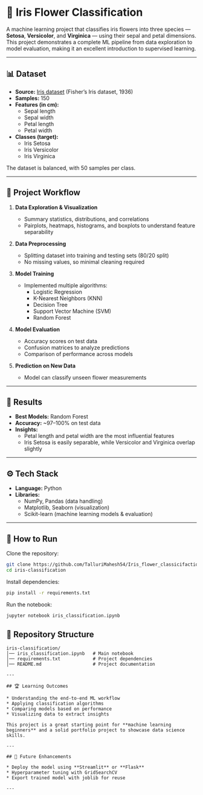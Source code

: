 # 🌸 Iris Flower Classification

A machine learning project that classifies iris flowers into three species — **Setosa**, **Versicolor**, and **Virginica** — using their sepal and petal dimensions. This project demonstrates a complete ML pipeline from data exploration to model evaluation, making it an excellent introduction to supervised learning.

---

## 📊 Dataset

- **Source:** [Iris dataset](https://archive.ics.uci.edu/ml/datasets/iris) (Fisher’s Iris dataset, 1936)  
- **Samples:** 150  
- **Features (in cm):**  
  - Sepal length  
  - Sepal width  
  - Petal length  
  - Petal width  
- **Classes (target):**  
  - Iris Setosa  
  - Iris Versicolor  
  - Iris Virginica  

The dataset is balanced, with 50 samples per class.

---

## 🔑 Project Workflow

1. **Data Exploration & Visualization**
   - Summary statistics, distributions, and correlations
   - Pairplots, heatmaps, histograms, and boxplots to understand feature separability

2. **Data Preprocessing**
   - Splitting dataset into training and testing sets (80/20 split)
   - No missing values, so minimal cleaning required

3. **Model Training**
   - Implemented multiple algorithms:
     - Logistic Regression  
     - K-Nearest Neighbors (KNN)  
     - Decision Tree  
     - Support Vector Machine (SVM)  
     - Random Forest  

4. **Model Evaluation**
   - Accuracy scores on test data
   - Confusion matrices to analyze predictions
   - Comparison of performance across models

5. **Prediction on New Data**
   - Model can classify unseen flower measurements

---

## 🎯 Results

- **Best Models:** Random Forest  
- **Accuracy:** ~97–100% on test data  
- **Insights:**  
  - Petal length and petal width are the most influential features  
  - Iris Setosa is easily separable, while Versicolor and Virginica overlap slightly  

---

## ⚙️ Tech Stack

- **Language:** Python  
- **Libraries:**  
  - NumPy, Pandas (data handling)  
  - Matplotlib, Seaborn (visualization)  
  - Scikit-learn (machine learning models & evaluation)  

---

## 🚀 How to Run

Clone the repository:
```bash
git clone https://github.com/TalluriMahesh54/Iris_flower_classicifaction.git
cd iris-classification
````

Install dependencies:

```bash
pip install -r requirements.txt
```

Run the notebook:

```bash
jupyter notebook iris_classification.ipynb
```
## 📂 Repository Structure

```
iris-classification/
│── iris_classification.ipynb   # Main notebook
│── requirements.txt            # Project dependencies
│── README.md                   # Project documentation

---

## 🏆 Learning Outcomes

* Understanding the end-to-end ML workflow
* Applying classification algorithms
* Comparing models based on performance
* Visualizing data to extract insights

This project is a great starting point for **machine learning beginners** and a solid portfolio project to showcase data science skills.

---

## 📌 Future Enhancements

* Deploy the model using **Streamlit** or **Flask**
* Hyperparameter tuning with GridSearchCV
* Export trained model with joblib for reuse

---
